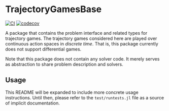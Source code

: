 # TrajectoryGamesBase

[![CI](https://github.com/lassepe/TrajectoryGamesBase.jl/actions/workflows/ci.yml/badge.svg)](https://github.com/lassepe/TrajectoryGamesBase.jl/actions/workflows/ci.yml)
[![codecov](https://codecov.io/gh/lassepe/TrajectoryGamesBase.jl/branch/main/graph/badge.svg?token=BkJUwW6V1K)](https://codecov.io/gh/lassepe/TrajectoryGamesBase.jl)

A package that contains the problem interface and related types for trajectory games. The trajectory games considered here are played over continuous action spaces in *discrete time*. That is, this package currently does not support differential games.

Note that this package does not contain any solver code. It merely serves as abstraction to share problem description and solvers.

## Usage

This README will be expanded to include more concrete usage instructions. Until then, please refer to the `test/runtests.jl` file as a source of implicit documentation.
